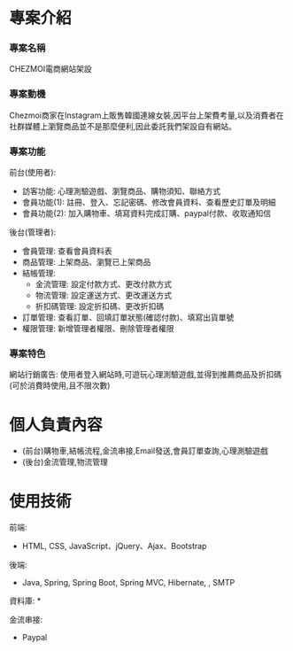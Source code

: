 # 專案介紹
### 專案名稱
CHEZMOI電商網站架設
### 專案動機
Chezmoi商家在Instagram上販售韓國連線女裝,因平台上架費考量,以及消費者在社群媒體上瀏覽商品並不是那麼便利,因此委託我們架設自有網站。
### 專案功能
前台(使用者):
* 訪客功能: 心理測驗遊戲、瀏覽商品、購物須知、聯絡方式
* 會員功能(1): 註冊、登入、忘記密碼、修改會員資料、查看歷史訂單及明細
* 會員功能(2): 加入購物車、填寫資料完成訂購、paypal付款、收取通知信

後台(管理者):
* 會員管理: 查看會員資料表
* 商品管理: 上架商品、瀏覽已上架商品
* 結帳管理:
    * 金流管理: 設定付款方式、更改付款方式
    * 物流管理: 設定運送方式、更改運送方式
    * 折扣碼管理: 設定折扣碼、更改折扣碼
* 訂單管理: 查看訂單、回填訂單狀態(確認付款)、填寫出貨單號
* 權限管理: 新增管理者權限、刪除管理者權限
### 專案特色
網站行銷廣告: 使用者登入網站時,可遊玩心理測驗遊戲,並得到推薦商品及折扣碼(可於消費時使用,且不限次數)
# 個人負責內容
* (前台)購物車,結帳流程,金流串接,Email發送,會員訂單查詢,心理測驗遊戲
* (後台)金流管理,物流管理
# 使用技術
前端:
* HTML, CSS, JavaScript、jQuery、Ajax、Bootstrap

後端:
* Java, Spring, Spring Boot, Spring MVC, Hibernate, , SMTP

資料庫:
* 

金流串接:
* Paypal